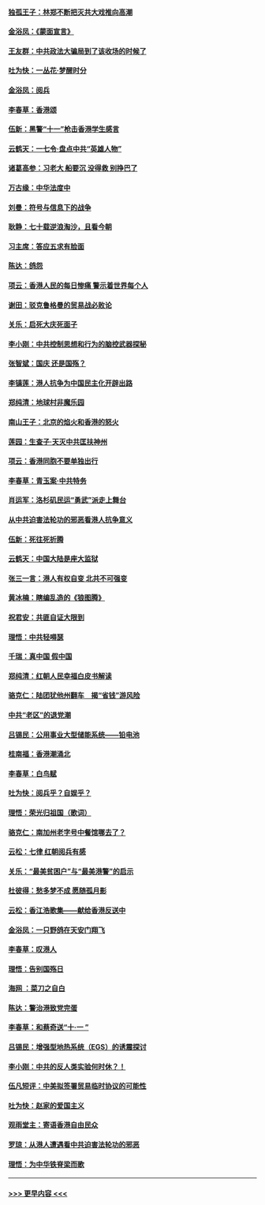 #### [独孤王子：林郑不断把灭共大戏推向高潮](../pages/nsc993/n11569381.md?t=10050611) 
#### [金浴凤：《蒙面宣言》](../pages/nsc993/n11569368.md?t=10050611) 
#### [王友群：中共政法大骗局到了该收场的时候了](../pages/nsc993/n11568940.md?t=10050611) 
#### [吐为快：一丛花‧梦醒时分](../pages/nsc993/n11567491.md?t=10050611) 
#### [金浴凤：阅兵](../pages/nsc993/n11567454.md?t=10050611) 
#### [李春草：香港颂](../pages/nsc993/n11567444.md?t=10050611) 
#### [伍新：黑警“十一”枪击香港学生感言](../pages/nsc993/n11567426.md?t=10050611) 
#### [云鹤天：一七令‧盘点中共“英雄人物”](../pages/nsc993/n11567091.md?t=10050611) 
#### [诸葛高参：习老大 船要沉 没得救 别挣巴了](../pages/nsc993/n11566976.md?t=10050611) 
#### [万古缘：中华法度中](../pages/nsc993/n11566726.md?t=10050611) 
#### [刘曼：符号与信息下的战争](../pages/nsc993/n11564655.md?t=10050611) 
#### [耿静：七十载逆浪淘沙，且看今朝](../pages/nsc993/n11564520.md?t=10050611) 
#### [习主席：答应五求有脸面](../pages/nsc993/n11563953.md?t=10050611) 
#### [陈达：鸽怨](../pages/nsc993/n11561879.md?t=10050611) 
#### [项云：香港人民的每日惨痛  警示着世界每个人](../pages/nsc993/n11559273.md?t=10050611) 
#### [谢田：驳克鲁格曼的贸易战必败论](../pages/nsc993/n11555840.md?t=10050611) 
#### [关乐：启死大庆死面子](../pages/nsc993/n11556823.md?t=10050611) 
#### [李小刚：中共控制思想和行为的脑控武器探秘](../pages/nsc993/n11556776.md?t=10050611) 
#### [张智斌：国庆  还是国殇？](../pages/nsc993/n11556617.md?t=10050611) 
#### [李镇莲：港人抗争为中国民主化开辟出路](../pages/nsc993/n11556570.md?t=10050611) 
#### [郑纯清：地球村非魔乐园](../pages/nsc993/n11555415.md?t=10050611) 
#### [南山王子：北京的焰火和香港的怒火](../pages/nsc993/n11555318.md?t=10050611) 
#### [莲园：生查子·天灭中共匡扶神州](../pages/nsc993/n11555302.md?t=10050611) 
#### [项云：香港同胞不要单独出行](../pages/nsc993/n11555276.md?t=10050611) 
#### [李春草：青玉案‧中共特务](../pages/nsc993/n11552356.md?t=10050611) 
#### [肖运军：洛杉矶民运“勇武”派走上舞台](../pages/nsc993/n11551595.md?t=10050611) 
#### [从中共迫害法轮功的邪恶看港人抗争意义](../pages/nsc993/n11540858.md?t=10050611) 
#### [伍新：死往死折腾](../pages/nsc993/n11550174.md?t=10050611) 
#### [云鹤天：中国大陆是座大监狱](../pages/nsc993/n11550155.md?t=10050611) 
#### [张三一言：港人有权自变 北共不可强变](../pages/nsc993/n11550132.md?t=10050611) 
#### [黄冰楠：瞎编乱造的《狼图腾》](../pages/nsc993/n11550082.md?t=10050611) 
#### [祝君安：共匪自证大限到](../pages/nsc993/n11550041.md?t=10050611) 
#### [理悟：中共轻嘚瑟](../pages/nsc993/n11547978.md?t=10050611) 
#### [千瑞：真中国 假中国](../pages/nsc993/n11547865.md?t=10050611) 
#### [郑纯清：红朝人民幸福白皮书解读](../pages/nsc993/n11547499.md?t=10050611) 
#### [骆克仁：陆团犹他州翻车　揭“省钱”游风险](../pages/nsc993/n11546977.md?t=10050611) 
#### [中共“老区”的退党潮](../pages/nsc993/n11545995.md?t=10050611) 
#### [吕锡民：公用事业大型储能系统——铅电池](../pages/nsc993/n11545701.md?t=10050611) 
#### [桂南福：香港潮涌北](../pages/nsc993/n11545682.md?t=10050611) 
#### [李春草：白鸟赋](../pages/nsc993/n11545663.md?t=10050611) 
#### [吐为快：阅兵乎？自娱乎？](../pages/nsc993/n11545625.md?t=10050611) 
#### [理悟：荣光归祖国（歌词）](../pages/nsc993/n11545616.md?t=10050611) 
#### [骆克仁：南加州老字号中餐馆哪去了？](../pages/nsc993/n11545120.md?t=10050611) 
#### [云松：七律 红朝阅兵有感](../pages/nsc993/n11542394.md?t=10050611) 
#### [关乐：“最美贫困户”与“最美港警”的启示](../pages/nsc993/n11542252.md?t=10050611) 
#### [杜彼得：愁多梦不成 愿随孤月影](../pages/nsc993/n11540296.md?t=10050611) 
#### [云松：香江浩歌集——献给香港反送中](../pages/nsc993/n11540149.md?t=10050611) 
#### [金浴凤：一只野鸽在天安门翔飞](../pages/nsc993/n11540280.md?t=10050611) 
#### [李春草：叹港人](../pages/nsc993/n11540119.md?t=10050611) 
#### [理悟：告别国殇日](../pages/nsc993/n11539610.md?t=10050611) 
#### [海网 ：菜刀之自白](../pages/nsc993/n11539597.md?t=10050611) 
#### [陈达：警治港致党完蛋](../pages/nsc993/n11538127.md?t=10050611) 
#### [李春草：和蔡奇送“十·一 ”](../pages/nsc993/n11537810.md?t=10050611) 
#### [吕锡民：增强型地热系统（EGS）的诱震探讨](../pages/nsc993/n11537765.md?t=10050611) 
#### [李小刚：中共的反人类实验何时休？！](../pages/nsc993/n11537669.md?t=10050611) 
#### [伍凡短评：中美拟签署贸易临时协议的可能性](../pages/nsc993/n11536773.md?t=10050611) 
#### [吐为快：赵家的爱国主义](../pages/nsc993/n11536750.md?t=10050611) 
#### [观雨堂主：寄语香港自由民众](../pages/nsc993/n11536735.md?t=10050611) 
#### [罗琼：从港人遭遇看中共迫害法轮功的邪恶](../pages/nsc993/n11507862.md?t=10050611) 
#### [理悟：为中华铁脊梁而歌](../pages/nsc993/n11534458.md?t=10050611) 

----
#### [ >>> 更早内容 <<< ](../indexes/nsc993-earlier.md)
